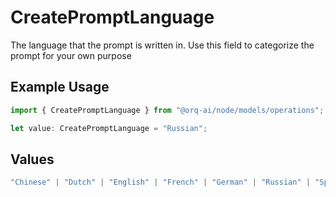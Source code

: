 # CreatePromptLanguage

The language that the prompt is written in. Use this field to categorize the prompt for your own purpose

## Example Usage

```typescript
import { CreatePromptLanguage } from "@orq-ai/node/models/operations";

let value: CreatePromptLanguage = "Russian";
```

## Values

```typescript
"Chinese" | "Dutch" | "English" | "French" | "German" | "Russian" | "Spanish"
```